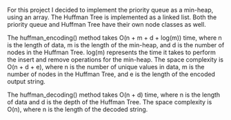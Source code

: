 For this project I decided to implement the priority queue as a min-heap, using an array. The Huffman Tree is implemented as a linked list. Both the priority queue and Huffman Tree have their own node classes as well.

The huffman_encoding() method takes O(n + m + d + log(m)) time, where n is the length of data, m is the length of the min-heap, and d is the number of nodes in the Huffman Tree. log(m) represents the time it takes to perform the insert and remove operations for the min-heap. The space complexity is O(n + d + e), where n is the number of unique values in data, m is the number of nodes in the Huffman Tree, and e is the length of the encoded output string.

The huffman_decoding() method takes O(n + d) time, where n is the length of data and d is the depth of the Huffman Tree. The space complexity is O(n), where n is the length of the decoded string.

